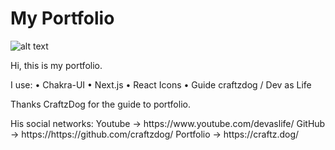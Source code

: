 # My Portfolio

![alt text](https://)

<p>Hi, this is my portfolio.</p>

<p>I use:
    • Chakra-UI
    • Next.js
    • React Icons
    • Guide craftzdog / Dev as Life
</p>

<p>Thanks CraftzDog for the guide to portfolio.</p>
<P>His social networks: 
     Youtube → https://www.youtube.com/devaslife/
     GitHub → https://https://github.com/craftzdog/
     Portfolio → https://craftz.dog/
</p>